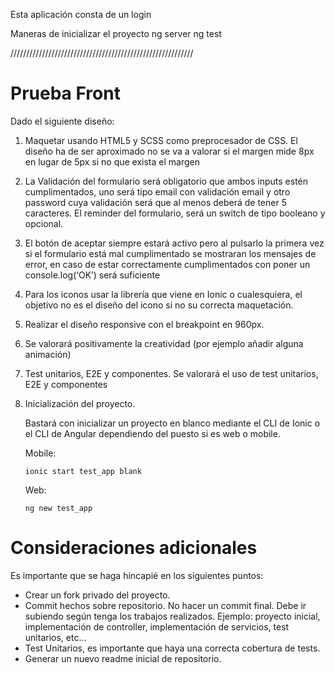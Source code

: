 Esta aplicación consta de un login

Maneras de inicializar el proyecto
ng server
ng test

//////////////////////////////////////////////////////////

# Prueba Front

Dado el siguiente diseño:

1. Maquetar usando HTML5 y SCSS como preprocesador de CSS. El diseño ha de ser aproximado no se va a valorar si el margen mide 8px en lugar de 5px si no que exista el margen

2. La Validación del formulario será obligatorio que ambos inputs estén cumplimentados, uno será tipo email con validación email y otro password cuya validación será que al menos deberá de tener 5 caracteres. El reminder del formulario, será un switch de tipo booleano y opcional.

3. El botón de aceptar siempre estará activo pero al pulsarlo la primera vez si el formulario está mal cumplimentado se mostraran los mensajes de error, en caso de estar correctamente cumplimentados con poner un console.log(‘OK’) será suficiente

4. Para los iconos usar la librería que viene en Ionic o cualesquiera, el objetivo no es el diseño del icono si no su correcta maquetación.

5. Realizar el diseño responsive con el breakpoint en 960px.

6. Se valorará positivamente la creatividad (por ejemplo añadir alguna animación)

7. Test unitarios, E2E y componentes. Se valorará el uso de test unitarios, E2E y componentes

8. Inicialización del proyecto.

   Bastará con inicializar un proyecto en blanco mediante el CLI de Ionic o el CLI de Angular dependiendo del puesto si es web o mobile.

   Mobile:

   `ionic start test_app blank`

   Web:

   `ng new test_app`

# Consideraciones adicionales

Es importante que se haga hincapié en los siguientes puntos:

- Crear un fork privado del proyecto.
- Commit hechos sobre repositorio. No hacer un commit final. Debe ir subiendo según tenga los trabajos realizados. Ejemplo: proyecto inicial, implementación de controller, implementación de servicios, test unitarios, etc...
- Test Unitarios, es importante que haya una correcta cobertura de tests.
- Generar un nuevo readme inicial de repositorio.
